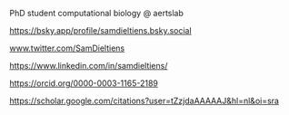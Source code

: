 PhD student computational biology @ aertslab

https://bsky.app/profile/samdieltiens.bsky.social

www.twitter.com/SamDieltiens

https://www.linkedin.com/in/samdieltiens/

https://orcid.org/0000-0003-1165-2189

https://scholar.google.com/citations?user=tZzjdaAAAAAJ&hl=nl&oi=sra

<!--
**SamDieltiens/SamDieltiens** is a ✨ _special_ ✨ repository because its `README.md` (this file) appears on your GitHub profile.



